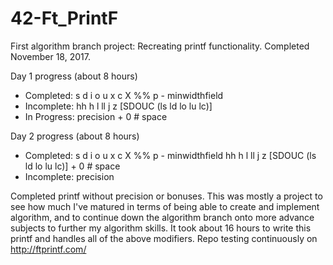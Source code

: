 # 42-Ft_PrintF
First algorithm branch project: Recreating printf functionality. Completed November 18, 2017.

Day 1 progress (about 8 hours)
- Completed: s d i o u x c X %% p - minwidthfield
- Incomplete: hh h l ll j z [SDOUC (ls ld lo lu lc)]
- In Progress: precision + 0 # space

Day 2 progress (about 8 hours)
- Completed: s d i o u x c X %% p - minwidthfield hh h l ll j z [SDOUC (ls ld lo lu lc)] + 0 # space
- Incomplete: precision

Completed printf without precision or bonuses. This was mostly a project to see how much I've matured in terms of being able to create and implement algorithm, and to continue down the algorithm branch onto more advance subjects to further my algorithm skills. It took about 16 hours to write this printf and handles all of the above modifiers. Repo testing continuously on http://ftprintf.com/
